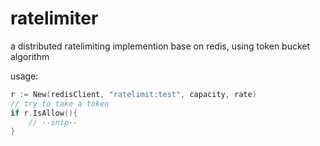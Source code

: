 # ratelimiter
a distributed ratelimiting implemention base on redis, using token bucket algorithm

usage:
```go
r := New(redisClient, "ratelimit:test", capacity, rate)
// try to take a token
if r.IsAllow(){
    // --snip--
}
```